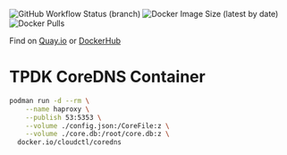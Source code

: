 ![GitHub Workflow Status (branch)](https://img.shields.io/github/workflow/status/cloudctl/coredns/coredns/main?label=GH%20Actions&style=plastic) ![Docker Image Size (latest by date)](https://img.shields.io/docker/image-size/cloudctl/coredns?label=Size&style=plastic) ![Docker Pulls](https://img.shields.io/docker/pulls/cloudctl/coredns?label=DockerHub%20Pulls&style=plastic)

Find on [Quay.io] or [DockerHub]
# TPDK CoreDNS Container
```sh
podman run -d --rm \
    --name haproxy \
    --publish 53:5353 \
    --volume ./config.json:/CoreFile:z \
    --volume ./core.db:/root/core.db:z \
  docker.io/cloudctl/coredns
```
[CoreDNS]:https://coredns.io
[ubi-minimal]:https://catalog.redhat.com/software/containers/ubi8/ubi-minimal/5c359a62bed8bd75a2c3fba8
[DockerHub]:https://hub.docker.com/r/cloudctl/coredns
[Quay.io]:https://quay.io/repository/cloudctl/coredns
